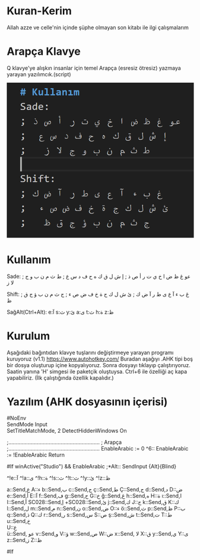 # Kuran-Kerim
Allah azze ve celle'nin içinde şüphe olmayan son kitabı ile ilgi çalışmalarım

# Arapça Klavye 
Q klavye'ye alışkın insanlar için temel Arapça (esresiz ötresiz) yazmaya yarayan yazılımcık.(script)

![Alt Text](KlavyeYerlesimi.jpg?raw=true "ScreenShot")

# Kullanım
Sade:
; عو غ ظ ض ا خ ي ت ر أ ص ذ
;  إ ش ل ق ك ه ح ف د س ع
;   ط ث م ن ب و ج لا ز

Shift:
; غ ب ء آ ع ى ط ر آ ض ك
;  ئ ش ل ك ج ة خ ف ض ص ء
;   ج ث م ن ب ؤ ج ق ظ

SağAlt(Ctrl+Alt):
e:آ s:ث y:ئ a:ى t:ث h:ة z:ظ  


# Kurulum
Aşağıdaki bağıntıdan klavye tuşlarını değiştirmeye yarayan programı kuruyoruz (v1.1)
https://www.autohotkey.com/
Buradan aşağıyı .AHK tipi boş bir dosya oluşturup 
içine kopyalıyoruz. Sonra dosyayı tıklayıp çalıştırıyoruz.
Saatin yanına 'H' simgesi ile paketçik oluştuysa. 
Ctrl+6 ile özelliği aç kapa yapabiliriz.
(İlk çalıştığında özellik kapalıdır.) 


# Yazılım (AHK dosyasının içerisi)
#NoEnv  
SendMode Input  
SetTitleMatchMode, 2
DetectHiddenWindows On


;.............................................................
;   Arapça  
;.............................................................
EnableArabic := 0
^6:: 
EnableArabic := !EnableArabic 
Return

#If winActive("Studio") && EnableArabic
;*Alt:: SendInput {Alt}{Blind}

^!e::آ
^!a::ى
^!h::ة
^!s::ث
^!t::ث
^!y::ئ
^!z::ظ

a::Send,ع
A::ء
b::Send,ب
c::Send,ج
ç::Send,ط
Ç::Send,ج
d::Send,د
D::ض
e::Send,أ
E::آ
f::Send,ف
g::Send,ح
G::خ
ğ::Send,غ
h::Send,ه
H::ة
ı::Send,ا
I::Send,آ
SC028::Send,إ
+SC028::Send,ئ
j::Send,ك
J::ج
k::Send,ق
K::ك
l::Send,ل
m::Send,م
n::Send,ن
o::Send,ض
O::ء
ö::Send,ث
p::Send,ظ
P::ب
q::Send,ذ
Q::ك
r::Send,ر
s::Send,س
S::ص
ş::Send,ش
t::Send,ت 
T::ط
u::Send,خ     
U::ع  
ü::Send, عو
v::Send,و
V::ؤ
w::Send,ص
W::ض
x::Send, لا
X::ق
y::Send,ي
Y::ى
z::Send,ز
Z::ظ

#If
